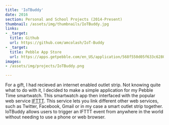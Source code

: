 ```yaml
---
title: 'IoTBuddy'
date: 2016
section: Personal and School Projects (2014-Present)
thumbnail: /assets/img/thumbnails/IoTBuddy.jpg
links:
- _target:
  title: Github
  url: https://github.com/amcolash/IoT-Buddy
- _target:
  title: Pebble App Store
  url: https://apps.getpebble.com/en_US/application/568f550d05f633c62800003d
images:
- /assets/img/projects/IoTBuddy.png

---
```


For a gift, I had recieved an internet enabled outlet strip. Not knowing quite what to do with it, I decided to make a simple application for my Pebble Time smartwatch. This smartwatch app then interfaced with the popular web service <a href='http://ifttt.com'>IFTTT</a>. This service lets you link different other web services, such as Twitter, Facebook, Gmail or in my case a smart outlet strip together. IoTBuddy allows users to trigger an IFTTT event from anywhere in the world without needing to use a phone or web browser.